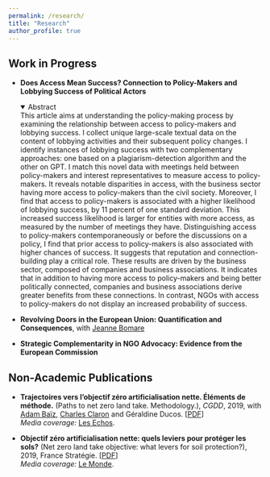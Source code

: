 ```yaml
---
permalink: /research/
title: "Research"
author_profile: true
---
```


## Work in Progress

* **Does Access Mean Success? Connection to Policy-Makers and Lobbying Success of Political Actors**<br/>
  <details open>
    <summary>Abstract</summary>
    This article aims at understanding the policy-making process by examining the relationship between access to policy-makers and lobbying success. I collect unique large-scale textual data on the content of lobbying activities and their subsequent policy changes. I identify instances of lobbying success with two complementary approaches: one based on a plagiarism-detection algorithm and the other on GPT. I match this novel data with meetings held between policy-makers and interest representatives to measure access to policy-makers. It reveals notable disparities in access, with the business sector having more access to policy-makers than the civil society. Moreover, I find that access to policy-makers is associated with a higher likelihood of lobbying success, by 11 percent of one standard deviation. This increased success likelihood is larger for entities with more access, as measured by the number of meetings they have. Distinguishing access to policy-makers contemporaneously or before the discussions on a policy, I find that prior access to policy-makers is also associated with higher chances of success. It suggests that reputation and connection-building play a critical role. These results are driven by the business sector, composed of companies and business associations. It indicates that in addition to having more access to policy-makers and being better politically connected, companies and business associations derive greater benefits from these connections. In contrast, NGOs with access to policy-makers do not display an increased probability of success.
  </details>

* **Revolving Doors in the European Union: Quantification and Consequences**, with <a href="https://sites.google.com/view/jeanne-bomare/about" target="_blank">Jeanne Bomare</a>

* **Strategic Complementarity in NGO Advocacy: Evidence from the European Commission**

## Non-Academic Publications

* **Trajectoires vers l’objectif zéro artificialisation nette. Éléments de méthode.** (Paths to net zero land take. Methodology.), _CGDD_, 2019, with <a href="https://cepr.org/about/people/adam-baiz" target="_blank">Adam Baïz</a>, <a href="https://www.researchgate.net/profile/Charles-Claron-2" target="_blank">Charles Claron</a> and Géraldine Ducos. \[<a href="https://drive.google.com/file/d/14M3AHTfMYCSh7YZ_6N1MzLCJ58aeVsdG/view?usp=sharing" target="_blank">PDF</a>\]<br/>_Media coverage:_ <a href="https://www.lesechos.fr/industrie-services/energie-environnement/biodiversite-comment-la-france-pourrait-cesser-dartificialiser-ses-terres-en-2050-1159049" target="_blank">Les Echos</a>.

* **Objectif zéro artificialisation nette: quels leviers pour protéger les sols?** (Net zero land take objective: what levers for soil protection?), 2019, France Stratégie. \[<a href="https://www.strategie.gouv.fr/publications/objectif-zero-artificialisation-nette-leviers-proteger-sols" target="_blank">PDF</a>\]<br/>_Media coverage:_ <a href="https://www.lemonde.fr/planete/article/2019/08/02/la-france-face-aux-risques-de-la-betonisation-galopante_5495906_3244.html" target="_blank">Le Monde</a>.
